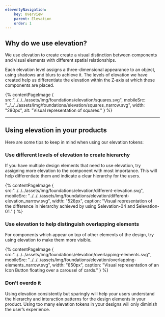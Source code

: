 ```yaml
---
eleventyNavigation:
    key: Overview
    parent: Elevation
    order: 1
---
```


## Why do we use elevation?

We use elevation to create create a visual distinction between components and visual elements with different spatial relationships.

Each elevation level assigns a three-dimensional appearance to an object, using shadows and blurs to achieve it. The levels of elevation we have created help us differentiate the elevation within the Z-axis at which these components are placed.

{% contentPageImage {
src:"../../../assets/img/foundations/elevation/squares.svg",
mobileSrc: "../../../assets/img/foundations/elevation/squares_narrow.svg",
width: "280px",
alt: "Visual representation of squares."
} %}

---

## Using elevation in your products

Here are some tips to keep in mind when using our elevation tokens:

### Use different levels of elevation to create hierarchy

If you have multiple design elements that need to use elevation, try assigning more elevation to the component with most importance. This will help differentiate them and indicate a clear hierarchy for the users.

{% contentPageImage {
src:"../../../assets/img/foundations/elevation/different-elevation.svg",
mobileSrc: "../../../assets/img/foundations/elevation/different-elevation_narrow.svg",
width: "528px",
caption: "Visual representation of the difference in hierarchy achieved by using $elevation-04 and $elevation-01."
} %}

### Use elevation to help distinguish overlapping elements

For components which appear on top of other elements of the design, try using elevation to make them more visible.

{% contentPageImage {
src:"../../../assets/img/foundations/elevation/overlapping-elements.svg",
mobileSrc: "../../../assets/img/foundations/elevation/overlapping-elements_narrow.svg",
width: "850px",
caption: "Visual representation of an Icon Button floating over a carousel of cards."
} %}

### Don’t overdo it

Using elevation consistently but sparingly will help your users understand the hierarchy and interaction patterns for the design elements in your product. Using too many elevation tokens in your designs will only diminish the user’s experience.
